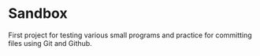 # Sandbox
First project for testing various small programs and practice for committing files using Git and Github.
